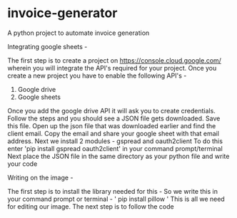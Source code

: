 # invoice-generator
A python project to automate invoice generation

Integrating google sheets - 

The first step is to create a project on https://console.cloud.google.com/ wherein you will integrate the API's required for your project.
Once you create a new project you have to enable the following API's -
1) Google drive 
2) Google sheets

Once you add the google drive API it will ask you to create credentials. Follow the steps and you should see a JSON file gets downloaded. Save this file.
Open up the json file that was downloaded earlier and find the client email. Copy the email and share your google sheet with that email address.
Next we install 2 modules - gspread and oauth2client
To do this enter 'pip install gspread oauth2client' in your command prompt/terminal
Next place the JSON file in the same directory as your python file and write your code

Writing on the image - 

The first step is to install the library needed for this -
So we write this in your command prompt or terminal - ' pip install pillow '
This is all we need for editing our image. The next step is to follow the code


